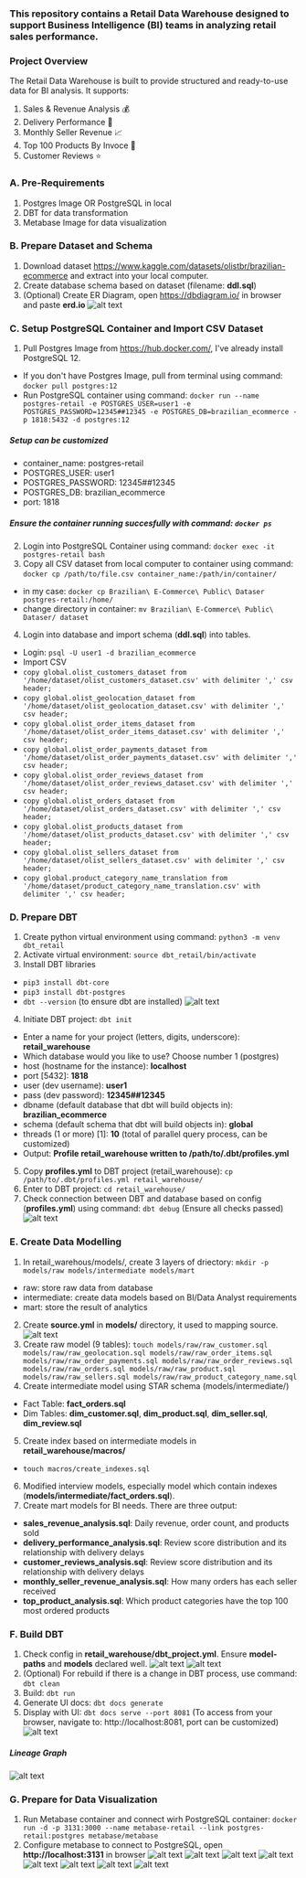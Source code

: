 ### This repository contains a Retail Data Warehouse designed to support Business Intelligence (BI) teams in analyzing retail sales performance.

### Project Overview
The Retail Data Warehouse is built to provide structured and ready-to-use data for BI analysis. It supports:
1. Sales & Revenue Analysis 💰
2. Delivery Performance 🎯
3. Monthly Seller Revenue 📈
4. Top 100 Products By Invoce 🛒
5. Customer Reviews ⭐️ 

### A. Pre-Requirements
1. Postgres Image OR PostgreSQL in local
2. DBT for data transformation
3. Metabase Image for data visualization

### B. Prepare Dataset and Schema
1. Download dataset https://www.kaggle.com/datasets/olistbr/brazilian-ecommerce and extract into your local computer.
2. Create database schema based on dataset (filename: **ddl.sql**)
3. (Optional) Create ER Diagram, open https://dbdiagram.io/ in browser and paste **erd.io**
![alt text](assets/ERD.png)

### C. Setup PostgreSQL Container and Import CSV Dataset
1. Pull Postgres Image from https://hub.docker.com/, I've already install PostgreSQL 12.
- If you don't have Postgres Image, pull from terminal using command: `docker pull postgres:12`
- Run PostgreSQL container using command: `docker run --name postgres-retail -e POSTGRES_USER=user1 -e POSTGRES_PASSWORD=12345##12345 -e POSTGRES_DB=brazilian_ecommerce -p 1818:5432 -d postgres:12`
##### Setup can be customized
- container_name: postgres-retail
- POSTGRES_USER: user1
- POSTGRES_PASSWORD: 12345##12345
- POSTGRES_DB: brazilian_ecommerce
- port: 1818
##### Ensure the container running succesfully with command: `docker ps`
2. Login into PostgreSQL Container using command: `docker exec -it postgres-retail bash`
3. Copy all CSV dataset from local computer to container using command: `docker cp /path/to/file.csv container_name:/path/in/container/`
- in my case: `docker cp Brazilian\ E-Commerce\ Public\ Dataser postgres-retail:/home/`
- change directory in container: `mv Brazilian\ E-Commerce\ Public\ Dataser/ dataset`
4. Login into database and import schema (**ddl.sql**) into tables.
- Login: `psql -U user1 -d brazilian_ecommerce`
- Import CSV
- `copy global.olist_customers_dataset from '/home/dataset/olist_customers_dataset.csv' with delimiter ',' csv header;`
- `copy global.olist_geolocation_dataset from '/home/dataset/olist_geolocation_dataset.csv' with delimiter ',' csv header;`
- `copy global.olist_order_items_dataset from '/home/dataset/olist_order_items_dataset.csv' with delimiter ',' csv header;`
- `copy global.olist_order_payments_dataset from '/home/dataset/olist_order_payments_dataset.csv' with delimiter ',' csv header;`
- `copy global.olist_order_reviews_dataset from '/home/dataset/olist_order_reviews_dataset.csv' with delimiter ',' csv header;`
- `copy global.olist_orders_dataset from '/home/dataset/olist_orders_dataset.csv' with delimiter ',' csv header;`
- `copy global.olist_products_dataset from '/home/dataset/olist_products_dataset.csv' with delimiter ',' csv header;`
- `copy global.olist_sellers_dataset from '/home/dataset/olist_sellers_dataset.csv' with delimiter ',' csv header;`
- `copy global.product_category_name_translation from '/home/dataset/product_category_name_translation.csv' with delimiter ',' csv header;`

### D. Prepare DBT
1. Create python virtual environment using command: `python3 -m venv dbt_retail`
2. Activate virtual environment: `source dbt_retail/bin/activate`
3. Install DBT libraries
- `pip3 install dbt-core`
- `pip3 install dbt-postgres`
- `dbt --version` (to ensure dbt are installed)
![alt text](assets/dbt_version.png)
4. Initiate DBT project: `dbt init`
- Enter a name for your project (letters, digits, underscore): **retail_warehouse**
- Which database would you like to use? Choose number 1 (postgres)
- host (hostname for the instance): **localhost**
- port [5432]: **1818**
- user (dev username): **user1**
- pass (dev password): **12345##12345**
- dbname (default database that dbt will build objects in): **brazilian_ecommerce**
- schema (default schema that dbt will build objects in): **global**
- threads (1 or more) [1]: **10** (total of parallel query process, can be customized)
- Output: **Profile retail_warehouse written to /path/to/.dbt/profiles.yml**
5. Copy **profiles.yml** to DBT project (retail_warehouse): `cp /path/to/.dbt/profiles.yml retail_warehouse/`
6. Enter to DBT project: `cd retail_warehouse/`
7. Check connection between DBT and database based on config (**profiles.yml**) using command: `dbt debug` (Ensure all checks passed)
![alt text](assets/dbt_debug.png)

### E. Create Data Modelling
1. In retail_warehous/models/, create 3 layers of driectory: `mkdir -p models/raw models/intermediate models/mart`
- raw: store raw data from database
- intermediate: create data models based on BI/Data Analyst requirements
- mart: store the result of analytics
2. Create **source.yml** in **models/** directory, it used to mapping source.
![alt text](assets/source.png)
3. Create raw model (9 tables): `touch models/raw/raw_customer.sql models/raw/raw_geolocation.sql models/raw/raw_order_items.sql models/raw/raw_order_payments.sql models/raw/raw_order_reviews.sql models/raw/raw_orders.sql models/raw/raw_product.sql models/raw/raw_sellers.sql models/raw/raw_product_category_name.sql`
4. Create intermediate model using STAR schema (models/intermediate/)
- Fact Table: **fact_orders.sql**
- Dim Tables: **dim_customer.sql**, **dim_product.sql**, **dim_seller.sql**, **dim_review.sql**
5. Create index based on intermediate models in **retail_warehouse/macros/**
- `touch macros/create_indexes.sql`
6. Modified interview models, especially model which contain indexes (**models/intermediate/fact_orders.sql**).
7. Create mart models for BI needs. There are three output:
- **sales_revenue_analysis.sql**: Daily revenue, order count, and products sold
- **delivery_performance_analysis.sql**: Review score distribution and its relationship with delivery delays
- **customer_reviews_analysis.sql**: Review score distribution and its relationship with delivery delays
- **monthly_seller_revenue_analysis.sql**: How many orders has each seller received
- **top_product_analysis.sql**: Which product categories have the top 100 most ordered products

### F. Build DBT
1. Check config in **retail_warehouse/dbt_project.yml**. Ensure **model-paths** and **models** declared well.
![alt text](assets/mpath.png)
![alt text](assets/model.png)
2. (Optional) For rebuild if there is a change in DBT process, use command: `dbt clean`
3. Build: `dbt run`
4. Generate UI docs: `dbt docs generate`
5. Display with UI: `dbt docs serve --port 8081` (To access from your browser, navigate to: http://localhost:8081, port can be customized)
![alt text](assets/dbt-ui.png)
##### Lineage Graph
![alt text](assets/lineage.png)

### G. Prepare for Data Visualization
1. Run Metabase container and connect wirh PostgreSQL container: `docker run -d -p 3131:3000 --name metabase-retail --link postgres-retail:postgres metabase/metabase`
2. Configure metabase to connect to PostgreSQL, open **http://localhost:3131** in browser
![alt text](assets/landingpage.png)
![alt text](assets/configmetabase.png)
![alt text](assets/home.png)
![alt text](assets/cra.png)
![alt text](assets/dfa.png)
![alt text](assets/msra.png)
![alt text](assets/sra.png)
![alt text](assets/tpa.png)